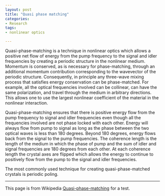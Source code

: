 ```yaml
---
layout: post
title: "Quasi phase matching"
categories:
- Research
tags:
- nonlinear optics

---
```


Quasi-phase-matching is a technique in nonlinear optics which allows a positive net flow of energy from the pump frequency to the signal and idler frequencies by creating a periodic structure in the nonlinear medium. Momentum is conserved, as is necessary for phase-matching, through an additional momentum contribution corresponding to the wavevector of the periodic structure. Consequently, in principle any three-wave mixing process that satisfies energy conservation can be phase-matched. For example, all the optical frequencies involved can be collinear, can have the same polarization, and travel through the medium in arbitrary directions. This allows one to use the largest nonlinear coefficient of the material in the nonlinear interaction.

Quasi-phase-matching ensures that there is positive energy flow from the pump frequency to signal and idler frequencies even though all the frequencies involved are not phase locked with each other. Energy will always flow from pump to signal as long as the phase between the two optical waves is less than 180 degrees. Beyond 180 degrees, energy flows back from the signal to the pump frequencies. The coherence length is the length of the medium in which the phase of pump and the sum of idler and signal frequencies are 180 degrees from each other. At each coherence length the crystal axes are flipped which allows the energy to continue to positively flow from the pump to the signal and idler frequencies.

The most commonly used technique for creating quasi-phase-matched crystals is periodic poling.

---
This page is from Wikipedia [Quasi-phase-matching](http://en.wikipedia.org/wiki/Quasi-phase-matching) for a test.

	
